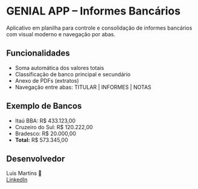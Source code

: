 
# GENIAL APP – Informes Bancários

Aplicativo em planilha para controle e consolidação de informes bancários com visual moderno e navegação por abas.

## Funcionalidades
- Soma automática dos valores totais
- Classificação de banco principal e secundário
- Anexo de PDFs (extratos)
- Navegação entre abas: TITULAR | INFORMES | NOTAS

## Exemplo de Bancos
- Itaú BBA: R$ 433.123,00
- Cruzeiro do Sul: R$ 120.222,00
- Bradesco: R$ 20.000,00
- **Total:** R$ 573.345,00

## Desenvolvedor
Luis Martins 💜  
[LinkedIn](https://www.linkedin.com/)

